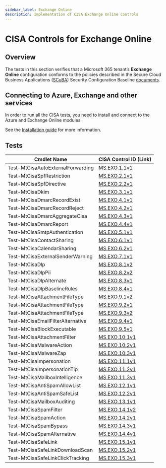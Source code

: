 ```yaml
---
sidebar_label: Exchange Online
description: Implementation of CISA Exchange Online Controls
---
```


# CISA Controls for Exchange Online

## Overview

The tests in this section verifies that a Microsoft 365 tenant’s **Exchange Online** configuration conforms to the policies described in the Secure Cloud Business Applications ([SCuBA](https://cisa.gov/scuba)) Security Configuration Baseline [documents](https://github.com/cisagov/ScubaGear/blob/main/baselines/README.md).

## Connecting to Azure, Exchange and other services

In order to run all the CISA tests, you need to install and connect to the Azure and Exchange Online modules.

See the [Installation guide](/docs/installation#optional-modules-and-permissions) for more information.

## Tests

| Cmdlet Name | CISA Control ID (Link) |
| - | - |
| Test-MtCisaAutoExternalForwarding | [MS.EXO.1.1v1](https://github.com/cisagov/ScubaGear/blob/main/PowerShell/ScubaGear/baselines/exo.md#msexo11v1) |
| Test-MtCisaSpfRestriction         | [MS.EXO.2.1v1](https://github.com/cisagov/ScubaGear/blob/main/PowerShell/ScubaGear/baselines/exo.md#msexo21v1) |
| Test-MtCisaSpfDirective           | [MS.EXO.2.2v1](https://github.com/cisagov/ScubaGear/blob/main/PowerShell/ScubaGear/baselines/exo.md#msexo22v1) |
| Test-MtCisaDkim                   | [MS.EXO.3.1v1](https://github.com/cisagov/ScubaGear/blob/main/PowerShell/ScubaGear/baselines/exo.md#msexo31v1) |
| Test-MtCisaDmarcRecordExist       | [MS.EXO.4.1v1](https://github.com/cisagov/ScubaGear/blob/main/PowerShell/ScubaGear/baselines/exo.md#msexo41v1) |
| Test-MtCisaDmarcRecordReject      | [MS.EXO.4.2v1](https://github.com/cisagov/ScubaGear/blob/main/PowerShell/ScubaGear/baselines/exo.md#msexo42v1) |
| Test-MtCisaDmarcAggregateCisa     | [MS.EXO.4.3v1](https://github.com/cisagov/ScubaGear/blob/main/PowerShell/ScubaGear/baselines/exo.md#msexo43v1) |
| Test-MtCisaDmarcReport            | [MS.EXO.4.4v1](https://github.com/cisagov/ScubaGear/blob/main/PowerShell/ScubaGear/baselines/exo.md#msexo44v1) |
| Test-MtCisaSmtpAuthentication     | [MS.EXO.5.1v1](https://github.com/cisagov/ScubaGear/blob/main/PowerShell/ScubaGear/baselines/exo.md#msexo51v1) |
| Test-MtCisaContactSharing         | [MS.EXO.6.1v1](https://github.com/cisagov/ScubaGear/blob/main/PowerShell/ScubaGear/baselines/exo.md#msexo61v1) |
| Test-MtCisaCalendarSharing        | [MS.EXO.6.2v1](https://github.com/cisagov/ScubaGear/blob/main/PowerShell/ScubaGear/baselines/exo.md#msexo62v1) |
| Test-MtCisaExternalSenderWarning  | [MS.EXO.7.1v1](https://github.com/cisagov/ScubaGear/blob/main/PowerShell/ScubaGear/baselines/exo.md#msexo71v1) |
| Test-MtCisaDlp                    | [MS.EXO.8.1v2](https://github.com/cisagov/ScubaGear/blob/main/PowerShell/ScubaGear/baselines/exo.md#msexo81v2) |
| Test-MtCisaDlpPii                 | [MS.EXO.8.2v2](https://github.com/cisagov/ScubaGear/blob/main/PowerShell/ScubaGear/baselines/exo.md#msexo82v2) |
| Test-MtCisaDlpAlternate           | [MS.EXO.8.3v1](https://github.com/cisagov/ScubaGear/blob/main/PowerShell/ScubaGear/baselines/exo.md#msexo83v1) |
| Test-MtCisaDlpBaselineRules       | [MS.EXO.8.4v1](https://github.com/cisagov/ScubaGear/blob/main/PowerShell/ScubaGear/baselines/exo.md#msexo84v1) |
| Test-MtCisaAttachmentFileType     | [MS.EXO.9.1v2](https://github.com/cisagov/ScubaGear/blob/main/PowerShell/ScubaGear/baselines/exo.md#msexo91v2) |
| Test-MtCisaAttachmentFileType     | [MS.EXO.9.2v1](https://github.com/cisagov/ScubaGear/blob/main/PowerShell/ScubaGear/baselines/exo.md#msexo92v1) |
| Test-MtCisaAttachmentFileType     | [MS.EXO.9.3v2](https://github.com/cisagov/ScubaGear/blob/main/PowerShell/ScubaGear/baselines/exo.md#msexo93v2) |
| Test-MtCisaEmailFilterAlternative | [MS.EXO.9.4v1](https://github.com/cisagov/ScubaGear/blob/main/PowerShell/ScubaGear/baselines/exo.md#msexo94v1) |
| Test-MtCisaBlockExecutable        | [MS.EXO.9.5v1](https://github.com/cisagov/ScubaGear/blob/main/PowerShell/ScubaGear/baselines/exo.md#msexo95v1) |
| Test-MtCisaAttachmentFilter       | [MS.EXO.10.1v1](https://github.com/cisagov/ScubaGear/blob/main/PowerShell/ScubaGear/baselines/exo.md#msexo101v1) |
| Test-MtCisaMalwareAction          | [MS.EXO.10.2v1](https://github.com/cisagov/ScubaGear/blob/main/PowerShell/ScubaGear/baselines/exo.md#msexo102v1) |
| Test-MtCisaMalwareZap             | [MS.EXO.10.3v1](https://github.com/cisagov/ScubaGear/blob/main/PowerShell/ScubaGear/baselines/exo.md#msexo103v1) |
| Test-MtCisaImpersonation          | [MS.EXO.11.1v1](https://github.com/cisagov/ScubaGear/blob/main/PowerShell/ScubaGear/baselines/exo.md#msexo111v1) |
| Test-MtCisaImpersonationTip       | [MS.EXO.11.2v1](https://github.com/cisagov/ScubaGear/blob/main/PowerShell/ScubaGear/baselines/exo.md#msexo112v1) |
| Test-MtCisaMailboxIntelligence    | [MS.EXO.11.3v1](https://github.com/cisagov/ScubaGear/blob/main/PowerShell/ScubaGear/baselines/exo.md#msexo113v1) |
| Test-MtCisaAntiSpamAllowList      | [MS.EXO.12.1v1](https://github.com/cisagov/ScubaGear/blob/main/PowerShell/ScubaGear/baselines/exo.md#msexo121v1) |
| Test-MtCisaAntiSpamSafeList       | [MS.EXO.12.2v1](https://github.com/cisagov/ScubaGear/blob/main/PowerShell/ScubaGear/baselines/exo.md#msexo122v1) |
| Test-MtCisaMailboxAuditing        | [MS.EXO.13.1v1](https://github.com/cisagov/ScubaGear/blob/main/PowerShell/ScubaGear/baselines/exo.md#msexo131v1) |
| Test-MtCisaSpamFilter             | [MS.EXO.14.1v2](https://github.com/cisagov/ScubaGear/blob/main/PowerShell/ScubaGear/baselines/exo.md#msexo141v2) |
| Test-MtCisaSpamAction             | [MS.EXO.14.2v1](https://github.com/cisagov/ScubaGear/blob/main/PowerShell/ScubaGear/baselines/exo.md#msexo142v1) |
| Test-MtCisaSpamBypass             | [MS.EXO.14.3v1](https://github.com/cisagov/ScubaGear/blob/main/PowerShell/ScubaGear/baselines/exo.md#msexo143v1) |
| Test-MtCisaSpamAlternative        | [MS.EXO.14.4v1](https://github.com/cisagov/ScubaGear/blob/main/PowerShell/ScubaGear/baselines/exo.md#msexo144v1) |
| Test-MtCisaSafeLink               | [MS.EXO.15.1v1](https://github.com/cisagov/ScubaGear/blob/main/PowerShell/ScubaGear/baselines/exo.md#msexo151v1) |
| Test-MtCisaSafeLinkDownloadScan   | [MS.EXO.15.2v1](https://github.com/cisagov/ScubaGear/blob/main/PowerShell/ScubaGear/baselines/exo.md#msexo152v1) |
| Test-MtCisaSafeLinkClickTracking  | [MS.EXO.15.3v1](https://github.com/cisagov/ScubaGear/blob/main/PowerShell/ScubaGear/baselines/exo.md#msexo153v1) |
